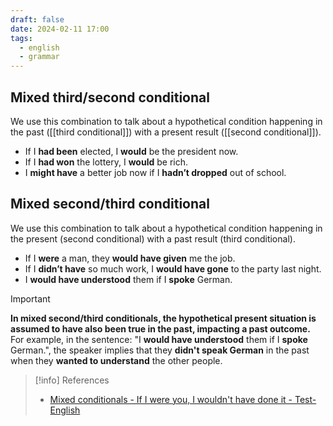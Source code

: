 ```yaml
---
draft: false
date: 2024-02-11 17:00
tags:
  - english
  - grammar
---
```


## Mixed third/second conditional
We use this combination to talk about a hypothetical condition happening in the past ([[third conditional]]) with a present result ([[second conditional]]). 
- If I **had been** elected, I **would** be the president now.
- If I **had won** the lottery, I **would** be rich.
- I **might have** a better job now if I **hadn’t dropped** out of school.

## Mixed second/third conditional
We use this combination to talk about a hypothetical condition happening in the present (second conditional) with a past result (third conditional).
- If I **were** a man, they **would have given** me the job.
- If I **didn’t have** so much work, I **would have gone** to the party last night.
- I **would have understood** them if I **spoke** German.

> [!important] 
> **In mixed second/third conditionals, the hypothetical present situation is assumed to have also been true in the past, impacting a past outcome.** For example, in the sentence: "I **would have understood** them if I **spoke** German.", the speaker implies that they **didn't speak German** in the past when they **wanted to understand** the other people.

> [!info] References
> - [Mixed conditionals - If I were you, I wouldn't have done it - Test-English](https://test-english.com/grammar-points/b2/mixed-conditionals/)
